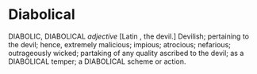 # Diabolical

DIABOLIC, DIABOLICAL _adjective_ \[Latin , the devil.\] Devilish; pertaining to the devil; hence, extremely malicious; impious; atrocious; nefarious; outrageously wicked; partaking of any quality ascribed to the devil; as a DIABOLICAL temper; a DIABOLICAL scheme or action.